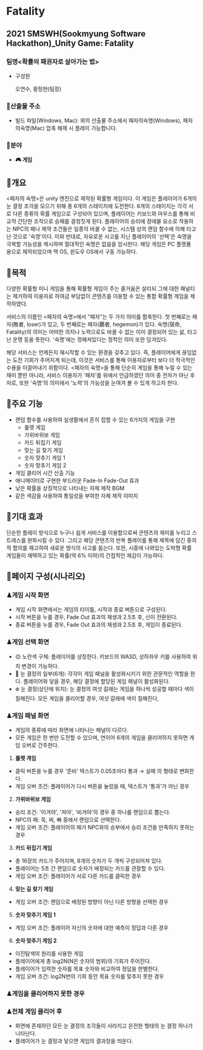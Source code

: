 # Fatality
## 2021 SMSWH(Sookmyung Software Hackathon)_Unity Game: Fatality

### 팀명<확률의 패권자로 살아가는 법>

- 구성원
    
    오연수, 황정현(팀장)
    

### 🔹산출물 주소
- 빌드 파일(Windows, Mac): 위의 산출물 주소에서 패자의숙명(Windows), 패자의숙명(Mac) 압축 해제 시 플레이 가능합니다.

### 🔹분야

- **🎮 게임**

## 🔶개요

  <패자의 숙명>은 unity 엔진으로 제작된 확률형 게임이다. 이 게임은 플레이어가 6개의 눈 결정 조각을 모으기 위해 총 6개의 스테이지에 도전한다. 6개의 스테이지는 각각 서로 다른 종류의 확률 게임으로 구성되어 있으며, 플레이어는 키보드와 마우스를 통해 비교적 간단한 조작으로 승패를 결정짓게 된다. 플레이어의 승리에 장애물 요소로 작용하는 NPC의 패나 제약 조건들은 일종의 바꿀 수 없는, 시스템 상의 랜덤 함수에 의해 타고난 것으로 '숙명'이다. 이와 반대로, 자유로운 사고를 지닌 플레이어의 '선택'은 숙명을 극복할 가능성을 제시하며 절대적인 숙명은 없음을 암시한다. 해당 게임은 PC 플랫폼 용으로 제작되었으며 맥 OS, 윈도우 OS에서 구동 가능하다. 

## 🔶목적

  다양한 확률형 미니 게임을 통해 확률형 게임이 주는 즐거움은 살리되 그에 대한 패널티는 제거하여 이용자로 하여금 부담없이 콘텐츠를 이용할 수 있는 통합 확률형 게임을 제작하였다.

  서비스의 이름인 <패자의 숙명>에서 "패자"는 두 가지 의미를 함축한다. 첫 번째로는 패자(敗者, loser)가 있고, 두 번째로는 패자(覇者, hegemon)가 있다. 숙명(宿命, Fatality)의 의미는 어떠한 의지나 노력으로도 바꿀 수 없는 이미 결정되어 있는 삶, 타고난 운명 등을 뜻한다. '숙명'에는 정해져있다는 정적인 의미 또한 담겨있다. 

  해당 서비스는 언제든지 재시작할 수 있는 환경을 갖추고 있다. 즉, 플레이어에게 끊임없는 도전 기회가 주어지게 되는데, 이것은 서비스를 통해 이용자로부터 보다 더 적극적인 수용을 이끌어내기 위함이다. <패자의 숙명>을 통해 단순히 게임을 통해 누릴 수 있는 재미 뿐만 아니라, 서비스 이용자가 '패자'를 위에서 언급하였던 의미 중 전자가 아닌 후자로, 또한 '숙명'의 의미에서 '노력'의 가능성을 눈여겨 볼 수 있게 하고자 한다. 

## 🔶주요 기능

- 랜덤 함수를 사용하여 실생활에서 흔히 접할 수 있는 6가지의 게임을 구현
    - 룰렛 게임
    - 가위바위보 게임
    - 카드 뒤집기 게임
    - 맞는 길 찾기 게임
    - 숫자 맞추기 게임 1
    - 숫자 맞추기 게임 2
- 게임 클리어 시간 산출 기능
- 애니메이터로 구현한 부드러운 Fade-In Fade-Out 효과
- 낮은 확률을 상징적으로 나타내는 자체 제작 BGM
- 같은 색감을 사용하여 통일성을 부여한 자체 제작 이미지

## 🔶기대 효과

  단순한 플레이 방식으로 누구나 쉽게 서비스를 이용함으로써 콘텐츠의 재미를 누리고 스트레스를 완화시킬 수 있다. 그리고 해당 콘텐츠의 반복 플레이를 통해 제목에 담긴 중의적 함의를 재고하여 새로운 방식의 사고를 돕는다. 또한, 시중에 나와있는 도박형 확률 게임들이 채택하고 있는 확률(약 6% 이하)의 간접적인 체감이 가능하다. 

## 🔶페이지 구성(시나리오)

### ♟게임 시작 화면
- 게임 시작 화면에서는 게임의 타이틀, 시작과 종료 버튼으로 구성된다.
- 시작 버튼을 누를 경우, Fade Out 효과의 재생과 2.5초 후, 신이 전환된다.
- 종료 버튼을 누를 경우, Fade Out 효과의 재생과 2.5초 후, 게임이 종료된다.

### ♟게임 선택 화면
- 🟡 노란색 구체: 플레이어를 상징한다. 키보드의 WASD, 상하좌우 키를 사용하여 위치 변경이 가능하다.
- 🔷 눈 결정의 일부(6개): 각각이 게임 패널을 활성화시키기 위한 관문적인 역할을 한다. 플레이어와 닿을 경우, 해당 결정에 할당된 게임 패널이 활성화된다.
- ❄️ 눈 결정(상단에 위치): 눈 결정의 여섯 갈래는 게임을 하나씩 성공할 때마다 색이 칠해진다. 모든 게임을 클리어할 경우, 여섯 갈래에 색이 칠해진다,

### ♟게임 패널 화면
- 게임의 종류에 따라 화면에 나타나는 패널이 다르다.
- 모든 게임은 한 번만 도전할 수 있으며, 연이어 6개의 게임을 클리어하지 못하면 게임 오버로 간주한다.

1. **룰렛 게임**
- 클릭 버튼을 누를 경우 '준비' 텍스트가 0.05초마다 통과 → 실패 의 형태로 변화한다.
- 게임 오버 조건: 플레이어가 다시 버튼을 눌렀을 때, 텍스트가 '통과'가 아닌 경우
2. **가위바위보 게임**
- 승리 조건: '이겨야', '져야', '비겨야'의 경우 중 하나를 랜덤으로 뽑는다.
- NPC의 패: 묵, 찌, 빠 중에서 랜덤으로 선택한다.
- 게임 오버 조건: 플레이어의 패가 NPC와의 승부에서 승리 조건을 만족하지 못하는 경우
3. **카드 뒤집기 게임**
- 총 16장의 카드가 주어지며, 8개의 숫자가 두 개씩 구성되어져 있다.
- 플레이어는 5초 간 랜덤으로 숫자가 배정되는 카드를 관찰할 수 있다.
- 게임 오버 조건: 플레이어가 서로 다른 카드를 클릭한 경우
4. **맞는 길 찾기 게임**
- 게임 오버 조건: 랜덤으로 배정된 방향이 아닌 다른 방향을 선택한 경우
5. **숫자 맞추기 게임 1**
- 게임 오버 조건: 플레이어 자신의 숫자에 대한 예측이 정답과 다른 경우
6. **숫자 맞추기 게임 2**
- 이진탐색의 원리를 사용한 게임
- 플레이어에게 총 log2N(N은 숫자의 범위)의 기회가 주어진다.
- 플레이어가 입력한 숫자를 목표 숫자와 비교하여 정답을 판별한다.
- 게임 오버 조건: log2N번의 기회 동안 목표 숫자를 맞추지 못한 경우

### ♟게임을 클리어하지 못한 경우

### ♟전체 게임 클리어 후
- 화면에 존재하던 모든 눈 결정의 조각들이 사라지고 온전한 형태의 눈 결정 하나가 나타난다.
- 플레이어가 눈 결정과 닿으면 게임의 결과창을 띄운다.

